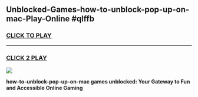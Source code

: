 
## Unblocked-Games-how-to-unblock-pop-up-on-mac-Play-Online #qlffb
<h3>
<a href="https://news.freeplayer.one?title=how-to-unblock-pop-up-on-mac&ref=3">CLICK TO PLAY</a></h3>
<hr>

<h3>
<a href="https://news.freeplayer.one?title=how-to-unblock-pop-up-on-mac&ref=3">CLICK 2 PLAY</a>
  
</h3>

<a href="https://news.freeplayer.one?title=how-to-unblock-pop-up-on-mac&ref=3"><img src="https://clearcache.store/games.png"></a>


**how-to-unblock-pop-up-on-mac games unblocked: Your Gateway to Fun and Accessible Online Gaming**
